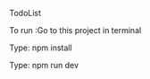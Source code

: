 T o d o L i s t 

   To run :Go to this project in terminal     

   Type: npm install     

   Type: npm run dev   
